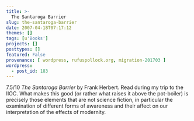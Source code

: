 ```yaml
---
title: >-
  The Santaroga Barrier
slug: the-santaroga-barrier
date: 2007-04-18T07:17:12
themes: []
tags: [u'Books']
projects: []
posttypes: []
featured: False
provenance: [ wordpress, rufuspollock.org, migration-201703 ]
wordpress:
  - post_id: 183
---
```


7.5/10 *The Santaroga Barrier* by Frank Herbert. Read during my trip to the IIOC. What makes this good (or rather what raises it above the pot-boiler) is precisely those elements that are not science fiction, in particular the examination of different forms of awareness  and their affect on our interpretation of the effects of modernity.


